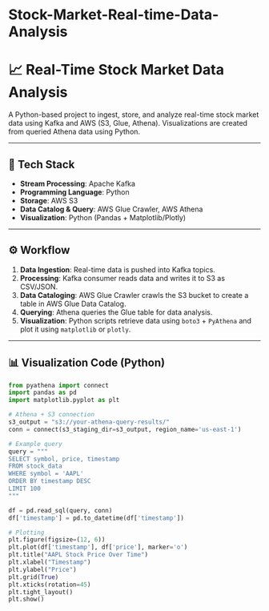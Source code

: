 # Stock-Market-Real-time-Data-Analysis
# 📈 Real-Time Stock Market Data Analysis

A Python-based project to ingest, store, and analyze real-time stock market data using Kafka and AWS (S3, Glue, Athena). Visualizations are created from queried Athena data using Python.

---

## 🔧 Tech Stack

- **Stream Processing**: Apache Kafka
- **Programming Language**: Python
- **Storage**: AWS S3
- **Data Catalog & Query**: AWS Glue Crawler, AWS Athena
- **Visualization**: Python (Pandas + Matplotlib/Plotly)

---

## ⚙️ Workflow

1. **Data Ingestion**: Real-time data is pushed into Kafka topics.
2. **Processing**: Kafka consumer reads data and writes it to S3 as CSV/JSON.
3. **Data Cataloging**: AWS Glue Crawler crawls the S3 bucket to create a table in AWS Glue Data Catalog.
4. **Querying**: Athena queries the Glue table for data analysis.
5. **Visualization**: Python scripts retrieve data using `boto3` + `PyAthena` and plot it using `matplotlib` or `plotly`.

---

## 📊 Visualization Code (Python)

```python
from pyathena import connect
import pandas as pd
import matplotlib.pyplot as plt

# Athena + S3 connection
s3_output = "s3://your-athena-query-results/"
conn = connect(s3_staging_dir=s3_output, region_name='us-east-1')

# Example query
query = """
SELECT symbol, price, timestamp
FROM stock_data
WHERE symbol = 'AAPL'
ORDER BY timestamp DESC
LIMIT 100
"""

df = pd.read_sql(query, conn)
df['timestamp'] = pd.to_datetime(df['timestamp'])

# Plotting
plt.figure(figsize=(12, 6))
plt.plot(df['timestamp'], df['price'], marker='o')
plt.title("AAPL Stock Price Over Time")
plt.xlabel("Timestamp")
plt.ylabel("Price")
plt.grid(True)
plt.xticks(rotation=45)
plt.tight_layout()
plt.show()
